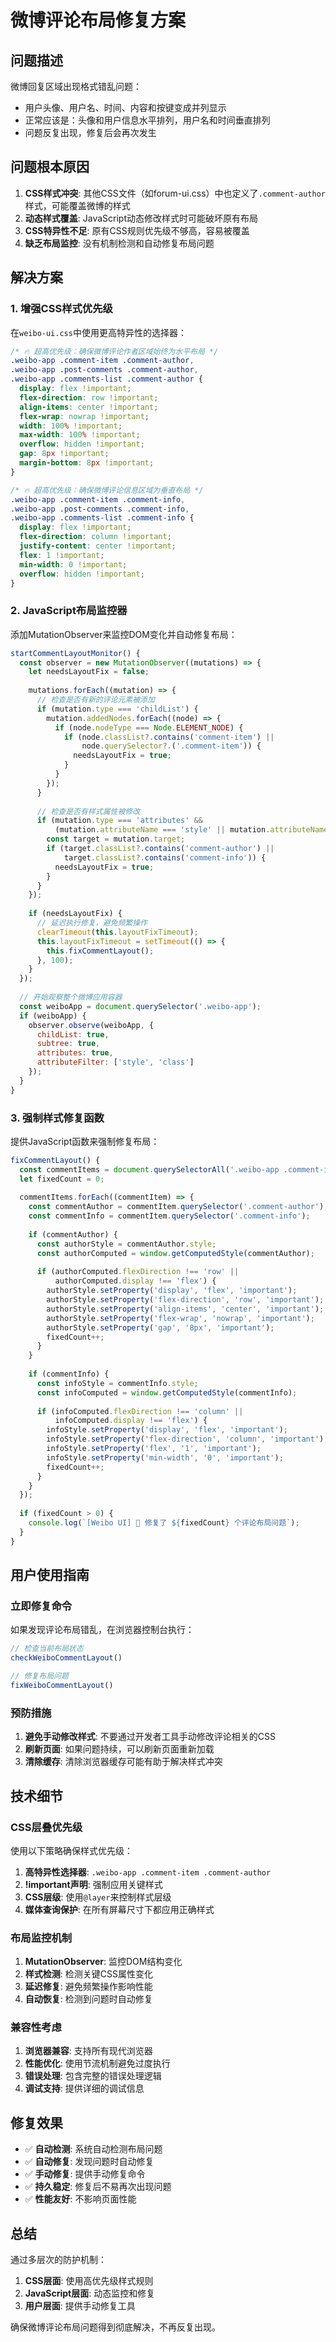 # 微博评论布局修复方案

## 问题描述

微博回复区域出现格式错乱问题：
- 用户头像、用户名、时间、内容和按键变成并列显示
- 正常应该是：头像和用户信息水平排列，用户名和时间垂直排列
- 问题反复出现，修复后会再次发生

## 问题根本原因

1. **CSS样式冲突**: 其他CSS文件（如forum-ui.css）中也定义了`.comment-author`样式，可能覆盖微博的样式
2. **动态样式覆盖**: JavaScript动态修改样式时可能破坏原有布局
3. **CSS特异性不足**: 原有CSS规则优先级不够高，容易被覆盖
4. **缺乏布局监控**: 没有机制检测和自动修复布局问题

## 解决方案

### 1. 增强CSS样式优先级

在`weibo-ui.css`中使用更高特异性的选择器：

```css
/* 🔥 超高优先级：确保微博评论作者区域始终为水平布局 */
.weibo-app .comment-item .comment-author,
.weibo-app .post-comments .comment-author,
.weibo-app .comments-list .comment-author {
  display: flex !important;
  flex-direction: row !important;
  align-items: center !important;
  flex-wrap: nowrap !important;
  width: 100% !important;
  max-width: 100% !important;
  overflow: hidden !important;
  gap: 8px !important;
  margin-bottom: 8px !important;
}

/* 🔥 超高优先级：确保微博评论信息区域为垂直布局 */
.weibo-app .comment-item .comment-info,
.weibo-app .post-comments .comment-info,
.weibo-app .comments-list .comment-info {
  display: flex !important;
  flex-direction: column !important;
  justify-content: center !important;
  flex: 1 !important;
  min-width: 0 !important;
  overflow: hidden !important;
}
```

### 2. JavaScript布局监控器

添加MutationObserver来监控DOM变化并自动修复布局：

```javascript
startCommentLayoutMonitor() {
  const observer = new MutationObserver((mutations) => {
    let needsLayoutFix = false;
    
    mutations.forEach((mutation) => {
      // 检查是否有新的评论元素被添加
      if (mutation.type === 'childList') {
        mutation.addedNodes.forEach((node) => {
          if (node.nodeType === Node.ELEMENT_NODE) {
            if (node.classList?.contains('comment-item') || 
                node.querySelector?.('.comment-item')) {
              needsLayoutFix = true;
            }
          }
        });
      }
      
      // 检查是否有样式属性被修改
      if (mutation.type === 'attributes' && 
          (mutation.attributeName === 'style' || mutation.attributeName === 'class')) {
        const target = mutation.target;
        if (target.classList?.contains('comment-author') || 
            target.classList?.contains('comment-info')) {
          needsLayoutFix = true;
        }
      }
    });
    
    if (needsLayoutFix) {
      // 延迟执行修复，避免频繁操作
      clearTimeout(this.layoutFixTimeout);
      this.layoutFixTimeout = setTimeout(() => {
        this.fixCommentLayout();
      }, 100);
    }
  });
  
  // 开始观察整个微博应用容器
  const weiboApp = document.querySelector('.weibo-app');
  if (weiboApp) {
    observer.observe(weiboApp, {
      childList: true,
      subtree: true,
      attributes: true,
      attributeFilter: ['style', 'class']
    });
  }
}
```

### 3. 强制样式修复函数

提供JavaScript函数来强制修复布局：

```javascript
fixCommentLayout() {
  const commentItems = document.querySelectorAll('.weibo-app .comment-item');
  let fixedCount = 0;
  
  commentItems.forEach((commentItem) => {
    const commentAuthor = commentItem.querySelector('.comment-author');
    const commentInfo = commentItem.querySelector('.comment-info');
    
    if (commentAuthor) {
      const authorStyle = commentAuthor.style;
      const authorComputed = window.getComputedStyle(commentAuthor);
      
      if (authorComputed.flexDirection !== 'row' || 
          authorComputed.display !== 'flex') {
        authorStyle.setProperty('display', 'flex', 'important');
        authorStyle.setProperty('flex-direction', 'row', 'important');
        authorStyle.setProperty('align-items', 'center', 'important');
        authorStyle.setProperty('flex-wrap', 'nowrap', 'important');
        authorStyle.setProperty('gap', '8px', 'important');
        fixedCount++;
      }
    }
    
    if (commentInfo) {
      const infoStyle = commentInfo.style;
      const infoComputed = window.getComputedStyle(commentInfo);
      
      if (infoComputed.flexDirection !== 'column' || 
          infoComputed.display !== 'flex') {
        infoStyle.setProperty('display', 'flex', 'important');
        infoStyle.setProperty('flex-direction', 'column', 'important');
        infoStyle.setProperty('flex', '1', 'important');
        infoStyle.setProperty('min-width', '0', 'important');
        fixedCount++;
      }
    }
  });
  
  if (fixedCount > 0) {
    console.log(`[Weibo UI] 🔧 修复了 ${fixedCount} 个评论布局问题`);
  }
}
```

## 用户使用指南

### 立即修复命令

如果发现评论布局错乱，在浏览器控制台执行：

```javascript
// 检查当前布局状态
checkWeiboCommentLayout()

// 修复布局问题
fixWeiboCommentLayout()
```

### 预防措施

1. **避免手动修改样式**: 不要通过开发者工具手动修改评论相关的CSS
2. **刷新页面**: 如果问题持续，可以刷新页面重新加载
3. **清除缓存**: 清除浏览器缓存可能有助于解决样式冲突

## 技术细节

### CSS层叠优先级

使用以下策略确保样式优先级：

1. **高特异性选择器**: `.weibo-app .comment-item .comment-author`
2. **!important声明**: 强制应用关键样式
3. **CSS层级**: 使用`@layer`来控制样式层级
4. **媒体查询保护**: 在所有屏幕尺寸下都应用正确样式

### 布局监控机制

1. **MutationObserver**: 监控DOM结构变化
2. **样式检测**: 检测关键CSS属性变化
3. **延迟修复**: 避免频繁操作影响性能
4. **自动恢复**: 检测到问题时自动修复

### 兼容性考虑

1. **浏览器兼容**: 支持所有现代浏览器
2. **性能优化**: 使用节流机制避免过度执行
3. **错误处理**: 包含完整的错误处理逻辑
4. **调试支持**: 提供详细的调试信息

## 修复效果

- ✅ **自动检测**: 系统自动检测布局问题
- ✅ **自动修复**: 发现问题时自动修复
- ✅ **手动修复**: 提供手动修复命令
- ✅ **持久稳定**: 修复后不易再次出现问题
- ✅ **性能友好**: 不影响页面性能

## 总结

通过多层次的防护机制：
1. **CSS层面**: 使用高优先级样式规则
2. **JavaScript层面**: 动态监控和修复
3. **用户层面**: 提供手动修复工具

确保微博评论布局问题得到彻底解决，不再反复出现。
